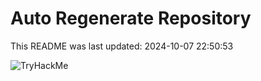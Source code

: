 # Auto Regenerate Repository

This README was last updated: 2024-10-07 22:50:53

 ![TryHackMe](https://tryhackme.com/badge/533634)